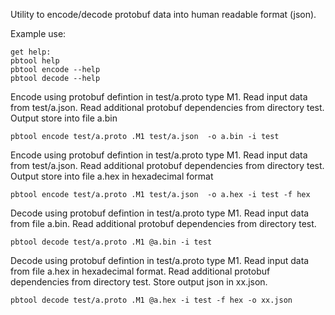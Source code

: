 
Utility to encode/decode protobuf data into human readable format (json).

Example use:
```
get help:
pbtool help
pbtool encode --help
pbtool decode --help
```


Encode using protobuf defintion in test/a.proto type M1. Read input data from test/a.json.
Read additional protobuf dependencies from directory test.
Output store into file a.bin

```
pbtool encode test/a.proto .M1 test/a.json  -o a.bin -i test
```


Encode using protobuf defintion in test/a.proto type M1. Read input data from test/a.json.
Read additional protobuf dependencies from directory test.
Output store into file a.hex in hexadecimal format

```
pbtool encode test/a.proto .M1 test/a.json  -o a.hex -i test -f hex
```


Decode using protobuf defintion in test/a.proto type M1. Read input data from file a.bin.
Read additional protobuf dependencies from directory test.


```
pbtool decode test/a.proto .M1 @a.bin -i test
```



Decode using protobuf defintion in test/a.proto type M1. Read input data from file a.hex in hexadecimal format.
Read additional protobuf dependencies from directory test.
Store output json in xx.json.


```
pbtool decode test/a.proto .M1 @a.hex -i test -f hex -o xx.json
```